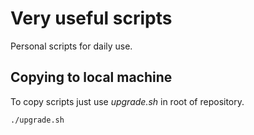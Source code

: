 # Very useful scripts
Personal scripts for daily use.  
## Copying to local machine
To copy scripts just use *upgrade.sh* in root of repository.  
```
./upgrade.sh
```

